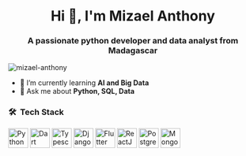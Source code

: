 <h1 align="center">Hi 👋, I'm Mizael Anthony</h1>
<h3 align="center">A passionate python developer and data analyst from Madagascar</h3>

<p align="left"> <img src="https://komarev.com/ghpvc/?username=mizael-anthony&label=Profile%20views&color=0e75b6&style=flat" alt="mizael-anthony" /> </p>

- 🌱 I’m currently learning **AI and Big Data**
- 💬 Ask me about **Python, SQL, Data**


<h3> 🛠️ &nbsp;Tech Stack</h3>
<p align="left">
<img src="https://cdn.jsdelivr.net/gh/devicons/devicon/icons/python/python-original.svg"  alt="Python" width="40" height="40"/>
<img src="https://cdn.jsdelivr.net/gh/devicons/devicon/icons/dart/dart-original.svg"  alt="Dart"  width="40" height="40"/>
<img src="https://cdn.jsdelivr.net/gh/devicons/devicon/icons/typescript/typescript-original.svg"  alt="Typescript"  width="40" height="40"/>
<img src="https://cdn.jsdelivr.net/gh/devicons/devicon/icons/django/django-plain.svg" alt="Django"  width="40" height="40"/>
<img src="https://cdn.jsdelivr.net/gh/devicons/devicon/icons/flutter/flutter-original.svg" alt="Flutter"  width="40" height="40"/>
<img src="https://cdn.jsdelivr.net/gh/devicons/devicon/icons/react/react-original.svg" alt="ReactJS" width="40" height="40"/>
<img src="https://cdn.jsdelivr.net/gh/devicons/devicon/icons/postgresql/postgresql-original.svg" alt="PostgreSQL"  width="40" height="40"/>
<img src="https://cdn.jsdelivr.net/gh/devicons/devicon/icons/mongodb/mongodb-original.svg" alt="MongoDB"   width="40" height="40"/>
</p>
